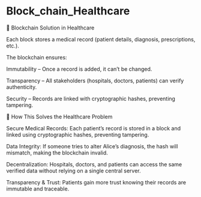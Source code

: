 # Block_chain_Healthcare
🔹 Blockchain Solution in Healthcare

Each block stores a medical record (patient details, diagnosis, prescriptions, etc.).

The blockchain ensures:

Immutability – Once a record is added, it can’t be changed.

Transparency – All stakeholders (hospitals, doctors, patients) can verify authenticity.

Security – Records are linked with cryptographic hashes, preventing tampering.

🔹 How This Solves the Healthcare Problem

Secure Medical Records: Each patient’s record is stored in a block and linked using cryptographic hashes, preventing tampering.

Data Integrity: If someone tries to alter Alice’s diagnosis, the hash will mismatch, making the blockchain invalid.

Decentralization: Hospitals, doctors, and patients can access the same verified data without relying on a single central server.

Transparency & Trust: Patients gain more trust knowing their records are immutable and traceable.
